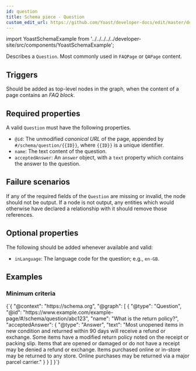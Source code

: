 ```yaml
---
id: question
title: Schema piece - Question
custom_edit_url: https://github.com/Yoast/developer-docs/edit/master/docs/features/schema/pieces/question.md
---
```

import YoastSchemaExample from '../../../../../developer-site/src/components/YoastSchemaExample';

Describes a `Question`. Most commonly used in `FAQPage` or `QAPage` content.

## Triggers
Should be added as top-level nodes in the graph, when the content of a page contains an *FAQ block*.

## Required properties
A valid `Question` must have the following properties.

* `@id`: The unmodified  *canonical URL*  of the page, appended by `#/schema/question/{{ID}}`, where `{{ID}}` is a unique identifier.
* `name`: The text content of the question.
* `acceptedAnswer`: An `answer` object, with a `text` property which contains the answer to the question.

## Failure scenarios
If any of the required fields of the `Question` are missing or invalid, the node should not be output.
If a node is not output, any entities which would otherwise have declared a relationship with it should remove those references.

## Optional properties
The following should be added whenever available and valid:

* `inLanguage`: The language code for the question; e.g., `en-GB`.

## Examples
### Minimum criteria

<YoastSchemaExample>
{`{
      "@context": "https://schema.org",
      "@graph": [
          {
              "@type": "Question",
              "@id": "https://www.example.com/example-page/#/schema/question/abc123",
              "name": "What is the return policy?",
              "acceptedAnswer": {
                  "@type": "Answer",
                  "text": "Most unopened items in new condition and returned within 90 days will receive a refund or exchange. Some items have a modified return policy noted on the receipt or packing slip. Items that are opened or damaged or do not have a receipt may be denied a refund or exchange. Items purchased online or in-store may be returned to any store. Online purchases may be returned via a major parcel carrier."
              }
          }
      ]
  }`}
</YoastSchemaExample>
